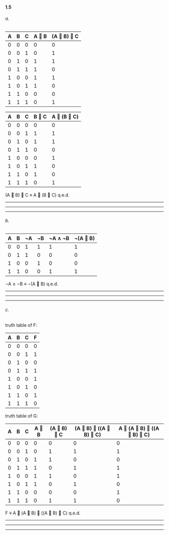 #### 1.5
###### a.
|  A 	|  B 	|   C	| A  B  	|  (A  B)  C 	|
|---	|---	|---	|---	|---	|
|   0 	|   0	|   0	|   0	|   0	|
|   0	|   0	|   1	|   0	|   1	|
|   0	|   1	|   0	|   1	|   1	|
|   0	|   1	|   1	|   1	|   0	|
|   1	|   0	|   0	|   1	|   1	|
|   1	|   0	|   1	|   1	|   0	|
|   1	|   1	|   0	|   0	|   0	|
|   1 	|   1	|   1 	|   0	|   1	|

|  A 	|  B 	|   C	| B  C  	|  A  (B  C) 	|
|---	|---	|---	|---	|---	|
|   0 	|   0	|   0	|   0	|   0	|
|   0	|   0	|   1	|   1	|   1	|
|   0	|   1	|   0	|   1	|   1	|
|   0	|   1	|   1	|   0	|   0	|
|   1	|   0	|   0	|   0	|   1	|
|   1	|   0	|   1	|   1	|   0	|
|   1	|   1	|   0	|   1	|   0	|
|   1 	|   1	|   1 	|   0	|   1	|

(A  B)  C $\equiv$ A  (B  C)
q.e.d.
____
___
___



###### b.
| A | B | $\neg$A | $\neg$B | $\neg$A $\wedge$ $\neg$B | $\neg$(A  B) |
|---|---|---|---|--------------------------|---------------|
| 0 | 0 | 1 | 1 | 1 | 1 |
| 0 | 1 | 1 | 0 | 0 | 0 |
| 1 | 0 | 0 | 1 | 0 | 0 |
| 1 | 1 | 0 | 0 | 1 | 1 |

$\neg$A $\wedge$ $\neg$B $\equiv$ $\neg$(A  B)
q.e.d.
____
___
___

###### c.
truth table of F:

| A | B | C | F |
|---|---|---|---|
| 0 | 0 | 0 | 0 |
| 0 | 0 | 1 | 1 |
| 0 | 1 | 0 | 0 |
| 0 | 1 | 1 | 1 |
| 1 | 0 | 0 | 1 |
| 1 | 0 | 1 | 0 |
| 1 | 1 | 0 | 1 |
| 1 | 1 | 1 | 0 |


truth table of G:

| A | B | C | A  B | (A  B)  C | (A  B)  ((A  B)  C) | A  (A  B)  ((A  B)  C) |
|---|---|---|-------|-------------|-------------------------|-----------------------------|
| 0 | 0 | 0 | 0     | 0           | 0                       | 0                           |
| 0 | 0 | 1 | 0     | 1           | 1                       | 1                           |
| 0 | 1 | 0 | 1     | 1           | 0                       | 0                           |
| 0 | 1 | 1 | 1     | 0           | 1                       | 1                           |
| 1 | 0 | 0 | 1     | 1           | 0                       | 1                           |
| 1 | 0 | 1 | 1     | 0           | 1                       | 0                           |
| 1 | 1 | 0 | 0     | 0           | 0                       | 1                           |
| 1 | 1 | 1 | 0     | 1           | 1                       | 0                           |

F $\equiv$ A  (A  B)  ((A  B)  C)
q.e.d.

___
___
___
